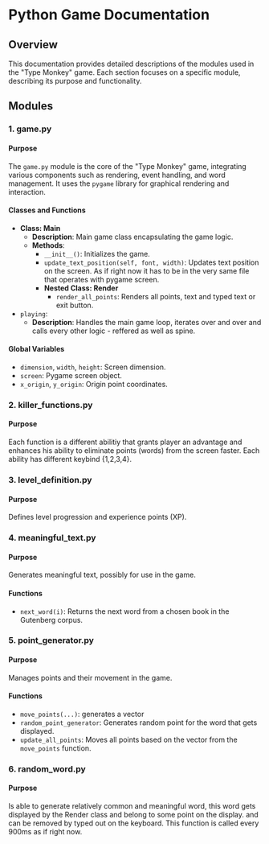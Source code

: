 # Python Game Documentation

## Overview
This documentation provides detailed descriptions of the modules used in the "Type Monkey" game. Each section focuses on a specific module, describing its purpose and functionality.

## Modules

### 1. game.py
#### Purpose
The `game.py` module is the core of the "Type Monkey" game, integrating various components such as rendering, event handling, and word management. It uses the `pygame` library for graphical rendering and interaction.

#### Classes and Functions
- **Class: Main**
  - **Description**: Main game class encapsulating the game logic.
  - **Methods**:
    - `__init__()`: Initializes the game.
    - `update_text_position(self, font, width)`: Updates text position on the screen. As if right now it has to be in the very same file that operates with pygame screen.
    - **Nested Class: Render**
      - `render_all_points`: Renders all points, text and typed text or exit button.
- `playing`:
  - **Description**: Handles the main game loop, iterates over and over and calls every other logic - reffered as well as spine.

#### Global Variables
- `dimension`, `width`, `height`: Screen dimension.
- `screen`: Pygame screen object.
- `x_origin`, `y_origin`: Origin point coordinates.


### 2. killer_functions.py
#### Purpose
Each function is a different abilitiy that grants player an advantage and enhances his ability to eliminate points (words) from the screen faster. Each ability has different keybind {1,2,3,4}.


### 3. level_definition.py
#### Purpose
Defines level progression and experience points (XP).


### 4. meaningful_text.py
#### Purpose
Generates meaningful text, possibly for use in the game.

#### Functions
- `next_word(i)`: Returns the next word from a chosen book in the Gutenberg corpus.


### 5. point_generator.py
#### Purpose
Manages points and their movement in the game.

#### Functions
- `move_points(...)`: generates a vector
- `random_point_generator`: Generates random point for the word that gets displayed.
- `update_all_points`: Moves all points based on the vector from the `move_points` function.

### 6. random_word.py
#### Purpose
Is able to generate relatively common and meaningful word, this word gets displayed by the Render class and belong to some point on the display. and can be removed by typed out on the keyboard.
This function is called every 900ms as if right now.


